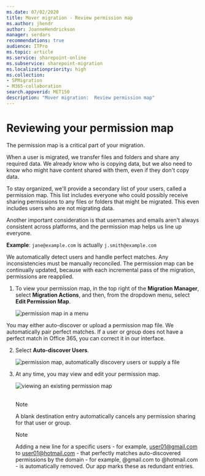 ```yaml
---
ms.date: 07/02/2020
title: Mover migration - Review permission map
ms.author: jhendr
author: JoanneHendrickson
manager: serdars
recommendations: true
audience: ITPro
ms.topic: article
ms.service: sharepoint-online
ms.subservice: sharepoint-migration
ms.localizationpriority: high
ms.collection: 
- SPMigration
- M365-collaboration
search.appverid: MET150
description: "Mover migration:  Review permission map"
---
```

# Reviewing your permission map

The permission map is a critical part of your migration.

When a user is migrated, we transfer files and folders and share any required data. We already know who is copying data, but we also need to know who might have content shared with them, even if they don't copy data.

To stay organized, we'll provide a secondary list of your users, called a permission map. This list includes everyone who could possibly receive sharing permissions to any files or folders that might be migrated. This even includes users who are not migrating data.

Another important consideration is that usernames and emails aren't always consistent across platforms, and the permission map helps us line up everyone.

**Example**: `jane@example.com` is actually `j.smith@example.com`

We automatically detect users and handle perfect matches. Any inconsistencies must be manually reconciled. The permission map can be continually updated, because with each incremental pass of the migration, permissions are reapplied.

1. To view your permission map, in the top right of the **Migration Manager**, select **Migration Actions**, and then, from the dropdown menu, select **Edit Permission Map**.

    ![permission map in a menu](media/edit-permission-map.png)

You may either auto-discover or upload a permission map file. We automatically pair perfect matches. If a user or group does not have a perfect match in Office 365, you can correct it in our interface.

2. Select **Auto-discover Users**.

    ![permission map, automatically discovery users or supply a file](media/permission-map-auto-discover-users.png)

3. At any time, you may view and edit your permission map.

    ![viewing an existing permission map](media/permission-map.png)</br></br>

    >[!Note]
    >A blank destination entry automatically cancels any permission sharing for that user or group.

    >[!Note]
    >Adding a new line for a specific users - for example, user01@gmail.com to user01@hotmail.com - that perfectly matches auto-discovered permissions by the domain - for example, @gmail.com to @hotmail.com - is automatically removed. Our app marks these as redundant entries.
